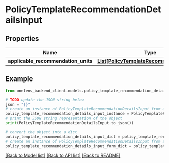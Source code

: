 # PolicyTemplateRecommendationDetailsInput


## Properties

Name | Type | Description | Notes
------------ | ------------- | ------------- | -------------
**applicable_recommendation_units** | [**List[PolicyTemplateRecommendationUnits]**](PolicyTemplateRecommendationUnits.md) |  | [optional] 

## Example

```python
from onelens_backend_client.models.policy_template_recommendation_details_input import PolicyTemplateRecommendationDetailsInput

# TODO update the JSON string below
json = "{}"
# create an instance of PolicyTemplateRecommendationDetailsInput from a JSON string
policy_template_recommendation_details_input_instance = PolicyTemplateRecommendationDetailsInput.from_json(json)
# print the JSON string representation of the object
print(PolicyTemplateRecommendationDetailsInput.to_json())

# convert the object into a dict
policy_template_recommendation_details_input_dict = policy_template_recommendation_details_input_instance.to_dict()
# create an instance of PolicyTemplateRecommendationDetailsInput from a dict
policy_template_recommendation_details_input_form_dict = policy_template_recommendation_details_input.from_dict(policy_template_recommendation_details_input_dict)
```
[[Back to Model list]](../README.md#documentation-for-models) [[Back to API list]](../README.md#documentation-for-api-endpoints) [[Back to README]](../README.md)



